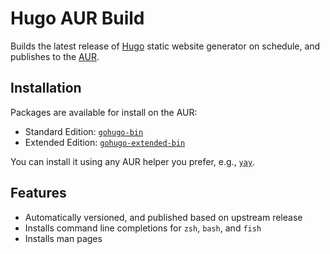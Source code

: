 # Hugo AUR Build

Builds the latest release of [Hugo](https://gohugo.io) static website generator on schedule, and publishes to the [AUR](https://aur.archlinux.org/).

## Installation

Packages are available for install on the AUR:

- Standard Edition: [`gohugo-bin`](https://aur.archlinux.org/packages/gohugo-bin)
- Extended Edition: [`gohugo-extended-bin`](https://aur.archlinux.org/packages/gohugo-extended-bin)

You can install it using any AUR helper you prefer, e.g., [`yay`](https://github.com/Jguer/yay).

## Features

- Automatically versioned, and published based on upstream release
- Installs command line completions for `zsh`, `bash`, and `fish`
- Installs man pages
